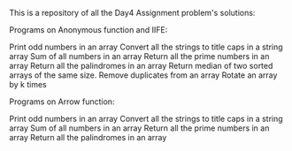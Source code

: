 This is a repository of all the Day4 Assignment problem's solutions:

Programs on Anonymous function and IIFE:

Print odd numbers in an array
Convert all the strings to title caps in a string array
Sum of all numbers in an array
Return all the prime numbers in an array
Return all the palindromes in an array
Return median of two sorted arrays of the same size.
Remove duplicates from an array
Rotate an array by k times

Programs on Arrow function:

Print odd numbers in an array
Convert all the strings to title caps in a string array
Sum of all numbers in an array
Return all the prime numbers in an array
Return all the palindromes in an array
